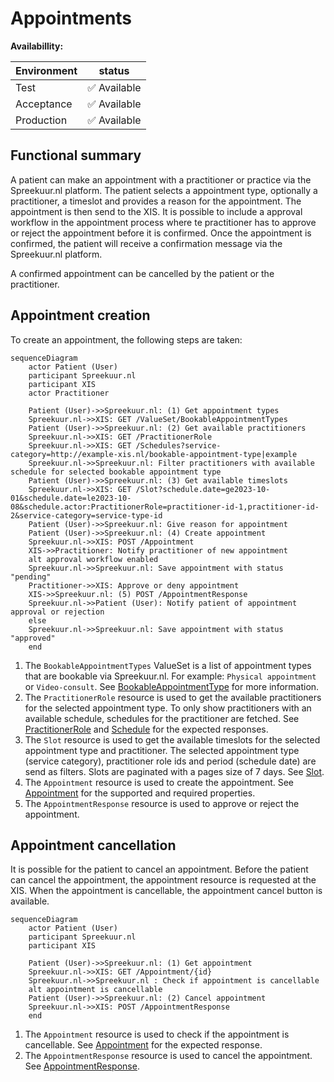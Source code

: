 # Appointments

**Availabillity:**

| Environment | status       |
|-------------|--------------|
| Test        | ✅ Available  |
| Acceptance  | ✅ Available  |
| Production  | ✅ Available  |

## Functional summary
A patient can make an appointment with a practitioner or practice via the Spreekuur.nl platform. The patient selects a
appointment type, optionally a practitioner, a timeslot and provides a reason for the appointment. The appointment is then
send to the XIS. It is possible to include a approval workflow in the appointment process where te practitioner has to 
approve or reject the appointment before it is confirmed. Once the appointment is confirmed, the patient will receive a 
confirmation message via the Spreekuur.nl platform. 

A confirmed appointment can be cancelled by the patient or the practitioner.

## Appointment creation
To create an appointment, the following steps are taken:
```mermaid
sequenceDiagram
    actor Patient (User)
    participant Spreekuur.nl
    participant XIS
    actor Practitioner

    Patient (User)->>Spreekuur.nl: (1) Get appointment types
    Spreekuur.nl->>XIS: GET /ValueSet/BookableAppointmentTypes
    Patient (User)->>Spreekuur.nl: (2) Get available practitioners
    Spreekuur.nl->>XIS: GET /PractitionerRole
    Spreekuur.nl->>XIS: GET /Schedules?service-category=http://example-xis.nl/bookable-appointment-type|example
    Spreekuur.nl->>Spreekuur.nl: Filter practitioners with available schedule for selected bookable appointment type
    Patient (User)->>Spreekuur.nl: (3) Get available timeslots
    Spreekuur.nl->>XIS: GET /Slot?schedule.date=ge2023-10-01&schedule.date=le2023-10-08&schedule.actor:PractitionerRole=practitioner-id-1,practitioner-id-2&service-category=service-type-id
    Patient (User)->>Spreekuur.nl: Give reason for appointment
    Patient (User)->>Spreekuur.nl: (4) Create appointment
    Spreekuur.nl->>XIS: POST /Appointment
    XIS->>Practitioner: Notify practitioner of new appointment
    alt approval workflow enabled
    Spreekuur.nl->>Spreekuur.nl: Save appointment with status "pending"
    Practitioner->>XIS: Approve or deny appointment
    XIS->>Spreekuur.nl: (5) POST /AppointmentResponse
    Spreekuur.nl->>Patient (User): Notify patient of appointment approval or rejection
    else
    Spreekuur.nl->>Spreekuur.nl: Save appointment with status "approved"
    end
```
1. The `BookableAppointmentTypes` ValueSet is a list of appointment types that are bookable via Spreekuur.nl. For example:
   `Physical appointment` or `Video-consult`. See [BookableAppointmentType](../api/api.mdx#operation/getBookableAppointmentTypes) 
    for more information.
2. The `PractitionerRole` resource is used to get the available practitioners for the selected appointment type. To only
   show practitioners with an available schedule, schedules for the practitioner are fetched. See 
   [PractitionerRole](../api/api.mdx#operation/getPractitionerRoles) and [Schedule](../api/api.mdx#operation/getSchedules) for the expected 
   responses.
3. The `Slot` resource is used to get the available timeslots for the selected appointment type and practitioner. The 
   selected appointment type (service category), practitioner role ids and period (schedule date) are send as filters. 
   Slots are paginated with a pages size of 7 days. See [Slot](../api/api.mdx#operation/getSlots).
4. The `Appointment` resource is used to create the appointment. See [Appointment](../api/api.mdx#operation/createAppointment) for 
   the supported and required properties.
5. The `AppointmentResponse` resource is used to approve or reject the appointment.

## Appointment cancellation
It is possible for the patient to cancel an appointment. Before the patient can cancel the appointment, the appointment 
resource is requested at the XIS. When the appointment is cancellable, the appointment cancel button is available.
```mermaid
sequenceDiagram
    actor Patient (User)
    participant Spreekuur.nl
    participant XIS

    Patient (User)->>Spreekuur.nl: (1) Get appointment
    Spreekuur.nl->>XIS: GET /Appointment/{id}
    Spreekuur.nl->>Spreekuur.nl : Check if appointment is cancellable
    alt appointment is cancellable
    Patient (User)->>Spreekuur.nl: (2) Cancel appointment
    Spreekuur.nl->>XIS: POST /AppointmentResponse
    end
```
1. The `Appointment` resource is used to check if the appointment is cancellable. See 
   [Appointment](../api/api.mdx#operation/searchAppointments) for the expected response.
2. The `AppointmentResponse` resource is used to cancel the appointment. See [AppointmentResponse](../api/api.mdx#operation/createAppointmentResponse).